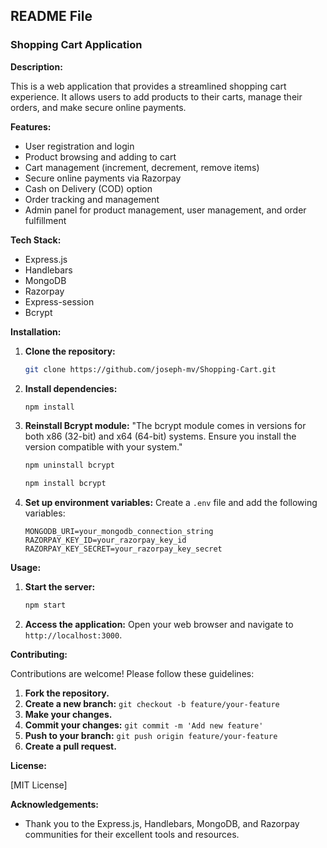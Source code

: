 
## README File

### Shopping Cart Application

**Description:**

This is a web application that provides a streamlined shopping cart experience. It allows users to add products to their carts, manage their orders, and make secure online payments.

**Features:**

* User registration and login
* Product browsing and adding to cart
* Cart management (increment, decrement, remove items)
* Secure online payments via Razorpay
* Cash on Delivery (COD) option
* Order tracking and management
* Admin panel for product management, user management, and order fulfillment

**Tech Stack:**

* Express.js
* Handlebars
* MongoDB
* Razorpay
* Express-session
* Bcrypt

**Installation:**

1. **Clone the repository:**
   ```bash
   git clone https://github.com/joseph-mv/Shopping-Cart.git
   ```
2. **Install dependencies:**
   ```bash
   npm install
   ```
3. **Reinstall Bcrypt module:**
"The bcrypt module comes in versions for both x86 (32-bit) and x64 (64-bit) systems. Ensure you install the version compatible with your system."
   ```bash
   npm uninstall bcrypt 
   ```   
   ```bash
   npm install bcrypt 
   ```  
4. **Set up environment variables:**
   Create a `.env` file and add the following variables:
   ```
   MONGODB_URI=your_mongodb_connection_string
   RAZORPAY_KEY_ID=your_razorpay_key_id
   RAZORPAY_KEY_SECRET=your_razorpay_key_secret
   ```

**Usage:**

1. **Start the server:**
   ```bash
   npm start
   ```
2. **Access the application:**
   Open your web browser and navigate to `http://localhost:3000`.

**Contributing:**

Contributions are welcome! Please follow these guidelines:

1. **Fork the repository.**
2. **Create a new branch:** `git checkout -b feature/your-feature`
3. **Make your changes.**
4. **Commit your changes:** `git commit -m 'Add new feature'`
5. **Push to your branch:** `git push origin feature/your-feature`
6. **Create a pull request.**

**License:**

[MIT License]

**Acknowledgements:**

* Thank you to the Express.js, Handlebars, MongoDB, and Razorpay communities for their excellent tools and resources.
